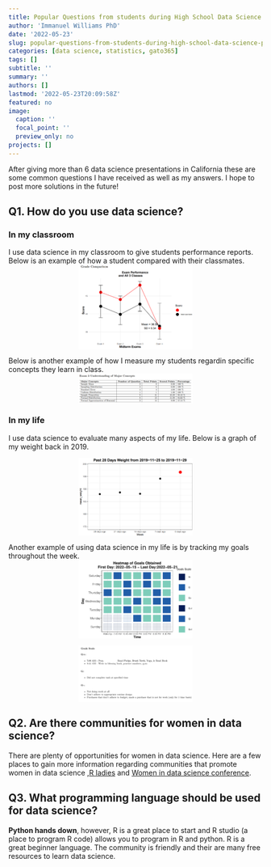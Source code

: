 ```yaml
---
title: Popular Questions from students during High School Data Science Presentations
author: 'Immanuel Williams PhD'
date: '2022-05-23'
slug: popular-questions-from-students-during-high-school-data-science-presentations
categories: [data science, statistics, gato365]
tags: []
subtitle: ''
summary: ''
authors: []
lastmod: '2022-05-23T20:09:58Z'
featured: no
image:
  caption: ''
  focal_point: ''
  preview_only: no
projects: []
---
```



After giving more than 6 data science presentations in California these are some common questions I have received as well as my answers. I hope to post more solutions in the future!


## **Q1. How do you use data science?**


### In my classroom
I use data science in my classroom to give students performance reports. Below is an example of how a student compared with their classmates.
<img src="exam_image.png" width="45%" style="display: block; margin: auto;" />



Below is another example of how I measure my students regardin specific concepts they learn in class.
<img src="table_grades.png" width="45%" style="display: block; margin: auto;" />


### In my life
I use data science to evaluate many aspects of my life. Below is a graph of my weight back in 2019.

<img src="weight.png" width="45%" style="display: block; margin: auto;" />



Another example of using data science in my life is by tracking my goals throughout the week.
<img src="mood_image.png" width="45%" style="display: block; margin: auto;" />


<img src="mood_descrip.png" width="45%" style="display: block; margin: auto;" />


## **Q2. Are there communities for women in data science?**

There are plenty of opportunities for women in data science. Here are a few places to gain more information regarding communities that promote women in data science ,[R ladies](https://rladies.org/) and 
[Women in data science conference](https://www.widsconference.org/).

## **Q3. What programming language should be used for data science?**

**Python hands down**, however, R is a great place to start and R studio (a place to program R code) allows you to program in R and python. R is a great beginner language. The community is friendly and their are many free resources to learn data science.


